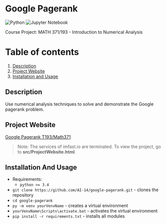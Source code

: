 # Google Pagerank
  ![Python](https://img.shields.io/badge/-Python-black?style=flat&logo=python)
  ![Jupyter Notebook](https://img.shields.io/badge/-Jupyter%20Notebook-black?style=flat&logo=jupyter)
  
  Course Project: MATH 371/193 - Introduction to Numerical Analysis

# Table of contents
1. [Description](#description)
2. [Project Website](#project-website)
3. [Installation and Usage](#installation-usage)

## Description <a name="description"></a>
   Use numerical analysis techniques to solve and demonstrate the Google pagerank problem.

## Project Website <a name="project-website"></a>
[Google Pagerank T193/Math371](https://googlepagerankt193math371.imfast.io/ProjectWebsite.html)
> Note: The services of imfast.io are terminated. To view the project, go to **src/ProjectWebsite.html**.

## Installation And Usage <a name="installation-usage"></a>
- Requirements:
  - `python >= 3.4`
- `git clone https://github.com/AI-14/google-pagerank.git` - clones the repository
- `cd google-pagerank`
- `py -m venv yourVenvName` - creates a virtual environment
- `yourVenvName\Scripts\activate.bat` - activates the virtual environment
- `pip install -r requirements.txt` - installs all modules
